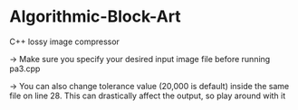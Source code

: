 # Algorithmic-Block-Art
 C++ lossy image compressor
 
 -> Make sure you specify your desired input image file before running pa3.cpp
 
 -> You can also change tolerance value (20,000 is default) inside the same file on line 28. This can drastically affect the output, so play around with it

